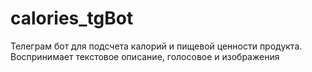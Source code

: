 # calories_tgBot
Телеграм бот для подсчета калорий и пищевой ценности продукта. Воспринимает текстовое описание, голосовое и изображения
